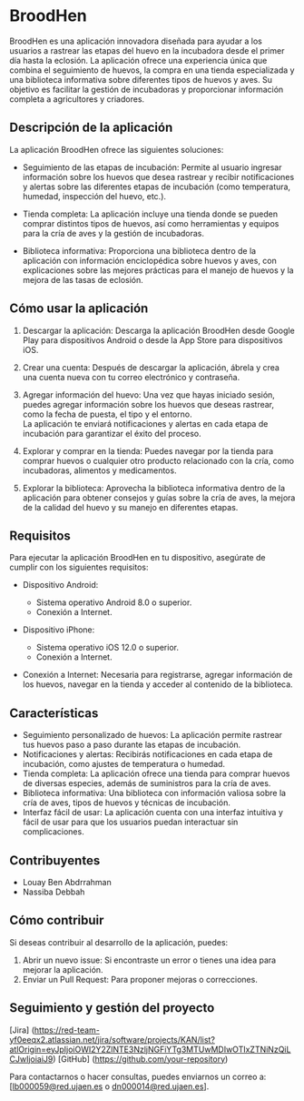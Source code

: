 # BroodHen

BroodHen es una aplicación innovadora diseñada para ayudar a los usuarios a rastrear las etapas del huevo en la incubadora desde el primer día hasta la eclosión. La aplicación ofrece una experiencia única que combina el seguimiento de huevos, la compra en una tienda especializada y una biblioteca informativa sobre diferentes tipos de huevos y aves. Su objetivo es facilitar la gestión de incubadoras y proporcionar información completa a agricultores y criadores.

## Descripción de la aplicación

La aplicación BroodHen ofrece las siguientes soluciones:

- Seguimiento de las etapas de incubación:
  Permite al usuario ingresar información sobre los huevos que desea rastrear y recibir notificaciones y alertas sobre las diferentes etapas de incubación (como temperatura, humedad, inspección del huevo, etc.).

- Tienda completa:
  La aplicación incluye una tienda donde se pueden comprar distintos tipos de huevos, así como herramientas y equipos para la cría de aves y la gestión de incubadoras.

- Biblioteca informativa:
  Proporciona una biblioteca dentro de la aplicación con información enciclopédica sobre huevos y aves, con explicaciones sobre las mejores prácticas para el manejo de huevos y la mejora de las tasas de eclosión.

## Cómo usar la aplicación

1. Descargar la aplicación:
   Descarga la aplicación BroodHen desde Google Play para dispositivos Android o desde la App Store para dispositivos iOS.

2. Crear una cuenta:
   Después de descargar la aplicación, ábrela y crea una cuenta nueva con tu correo electrónico y contraseña.

3. Agregar información del huevo:
   Una vez que hayas iniciado sesión, puedes agregar información sobre los huevos que deseas rastrear, como la fecha de puesta, el tipo y el entorno.\
   La aplicación te enviará notificaciones y alertas en cada etapa de incubación para garantizar el éxito del proceso.

4. Explorar y comprar en la tienda:
   Puedes navegar por la tienda para comprar huevos o cualquier otro producto relacionado con la cría, como incubadoras, alimentos y medicamentos.

5. Explorar la biblioteca:
   Aprovecha la biblioteca informativa dentro de la aplicación para obtener consejos y guías sobre la cría de aves, la mejora de la calidad del huevo y su manejo en diferentes etapas.

## Requisitos

Para ejecutar la aplicación BroodHen en tu dispositivo, asegúrate de cumplir con los siguientes requisitos:

- Dispositivo Android:

  - Sistema operativo Android 8.0 o superior.
  - Conexión a Internet.

- Dispositivo iPhone:

  - Sistema operativo iOS 12.0 o superior.
  - Conexión a Internet.

- Conexión a Internet:
  Necesaria para registrarse, agregar información de los huevos, navegar en la tienda y acceder al contenido de la biblioteca.

## Características

- Seguimiento personalizado de huevos: La aplicación permite rastrear tus huevos paso a paso durante las etapas de incubación.
- Notificaciones y alertas: Recibirás notificaciones en cada etapa de incubación, como ajustes de temperatura o humedad.
- Tienda completa: La aplicación ofrece una tienda para comprar huevos de diversas especies, además de suministros para la cría de aves.
- Biblioteca informativa: Una biblioteca con información valiosa sobre la cría de aves, tipos de huevos y técnicas de incubación.
- Interfaz fácil de usar: La aplicación cuenta con una interfaz intuitiva y fácil de usar para que los usuarios puedan interactuar sin complicaciones.

## Contribuyentes

- Louay Ben Abdrrahman
- Nassiba Debbah

## Cómo contribuir

Si deseas contribuir al desarrollo de la aplicación, puedes:

1. Abrir un nuevo issue: Si encontraste un error o tienes una idea para mejorar la aplicación.
2. Enviar un Pull Request: Para proponer mejoras o correcciones.

## Seguimiento y gestión del proyecto

 [Jira] (https://red-team-yf0eeqx2.atlassian.net/jira/software/projects/KAN/list?atlOrigin=eyJpIjoiOWI2Y2ZlNTE3NzljNGFiYTg3MTUwMDIwOTIxZTNiNzQiLCJwIjoiaiJ9)
 [GitHub] (https://github.com/your-repository)

Para contactarnos o hacer consultas, puedes enviarnos un correo a: [lb000059@red.ujaen.es o dn000014@red.ujaen.es].
